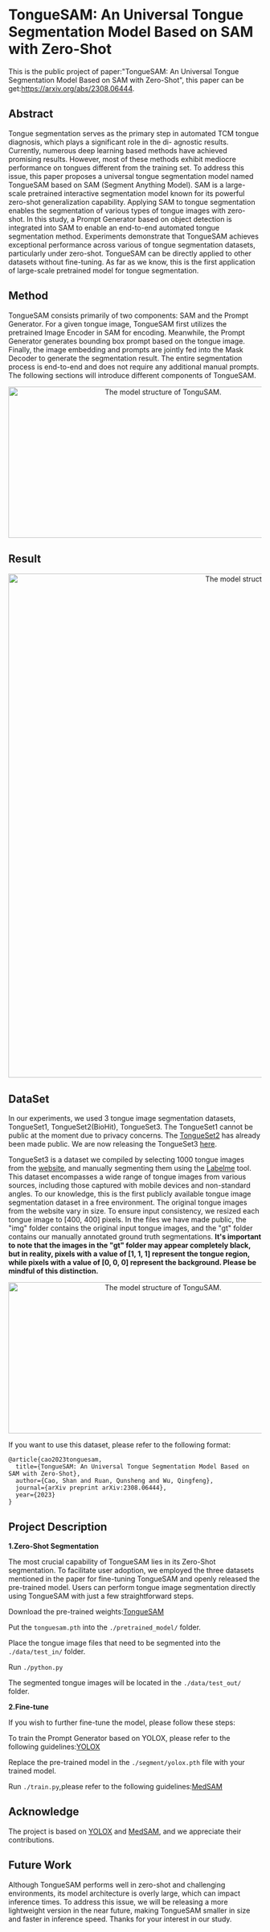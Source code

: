 # TongueSAM: An Universal Tongue Segmentation Model Based on SAM with Zero-Shot
This is the public project of paper:"TongueSAM: An Universal Tongue Segmentation Model Based on SAM with Zero-Shot", this paper can be get:https://arxiv.org/abs/2308.06444.

## Abstract

Tongue segmentation serves as the primary step in automated TCM tongue diagnosis, which plays a significant role in the di- agnostic results. Currently, numerous deep learning based methods have achieved promising results. However, most of these methods exhibit mediocre performance on tongues different from the training set. To address this issue, this paper proposes a universal tongue segmentation model named TongueSAM based on SAM (Segment Anything Model). SAM is a large-scale pretrained interactive segmentation model known for its powerful zero-shot generalization capability. Applying SAM to tongue segmentation enables the segmentation of various types of tongue images with zero-shot. In this study, a Prompt Generator based on object detection
is integrated into SAM to enable an end-to-end automated tongue segmentation method. Experiments demonstrate that TongueSAM achieves exceptional performance across various of tongue segmentation datasets, particularly under zero-shot. TongueSAM can be directly applied to other datasets without fine-tuning. As far as we know, this is the first application of large-scale pretrained model for tongue segmentation. 

## Method

TongueSAM consists primarily of two components: SAM and the Prompt Generator. For a given tongue image, TongueSAM first utilizes the pretrained Image Encoder in SAM for encoding. Meanwhile, the Prompt Generator generates bounding box prompt based on the tongue image. Finally, the image embedding and prompts are jointly fed into the Mask Decoder to generate the segmentation result. The entire segmentation process is end-to-end and does not require any additional manual prompts. The following sections will introduce different components of TongueSAM.

<p align="center">
    <img src="https://github.com/cshan-github/TongueSAM/blob/main/1.jpg" alt="The model structure of TonguSAM." width="600" height="300">


## Result

<p align="center">
    <img src="https://github.com/cshan-github/TongueSAM/blob/main/4.jpg" alt="The model structure of TonguSAM."width="1000" height="1000">
    
## DataSet

In our experiments, we used 3 tongue image segmentation datasets, TongueSet1, TongueSet2(BioHit), TongueSet3. The TongueSet1 cannot be public at the moment due to privacy concerns. The [TongueSet2](https://github.com/BioHit/TongeImageDataset) has already been made public. We are now releasing the TongueSet3 [here](https://pan.baidu.com/s/1u4mHDQqS8Plt0TCFG6MEow?pwd=1209).

TongueSet3 is a dataset we compiled by selecting 1000 tongue images from the [website](https://aistudio.baidu.com/datasetdetail/196398), and manually segmenting them using the [Labelme](https://github.com/wkentaro/labelme) tool. This dataset encompasses a wide range of tongue images from various sources, including those captured with mobile devices and non-standard angles. To our knowledge, this is the first publicly available tongue image segmentation dataset in a free environment. The original tongue images from the website vary in size. To ensure input consistency, we resized each tongue image to [400, 400] pixels. In the files we have made public, the "img" folder contains the original input tongue images, and the "gt" folder contains our manually annotated ground truth segmentations. **It's important to note that the images in the "gt" folder may appear completely black, but in reality, pixels with a value of [1, 1, 1] represent the tongue region, while pixels with a value of [0, 0, 0] represent the background. Please be mindful of this distinction.**

<p align="center">
    <img src="https://github.com/cshan-github/TongueSAM/blob/main/3.jpg" alt="The model structure of TonguSAM." width="600" height="300">

If you want to use this dataset, please refer to the following format:

```
@article{cao2023tonguesam,
  title={TongueSAM: An Universal Tongue Segmentation Model Based on SAM with Zero-Shot},
  author={Cao, Shan and Ruan, Qunsheng and Wu, Qingfeng},
  journal={arXiv preprint arXiv:2308.06444},
  year={2023}
}
```

## Project Description

**1.Zero-Shot Segmentation**

The most crucial capability of TongueSAM lies in its Zero-Shot segmentation. To facilitate user adoption, we employed the three datasets mentioned in the paper for fine-tuning TongueSAM and openly released the pre-trained model. Users can perform tongue image segmentation directly using TongueSAM with just a few straightforward steps.

Download the pre-trained weights:[TongueSAM](https://pan.baidu.com/s/1gaVQRipZUgg5WcZE6fDfyw?pwd=1209)

Put the ```tonguesam.pth``` into the ```./pretrained_model/``` folder.

Place the tongue image files that need to be segmented into the ```./data/test_in/``` folder.

Run ```./python.py```

The segmented tongue images will be located in the ```./data/test_out/``` folder.

**2.Fine-tune**

If you wish to further fine-tune the model, please follow these steps:

To train the Prompt Generator based on YOLOX, please refer to the following guidelines:[YOLOX](https://github.com/bubbliiiing/yolox-pytorch)

Replace the pre-trained model in the ```./segment/yolox.pth``` file with your trained model.

Run ```./train.py```,please refer to the following guidelines:[MedSAM](https://github.com/bowang-lab/MedSAM)

## Acknowledge

The project is based on [YOLOX](https://github.com/bubbliiiing/yolox-pytorch) and [MedSAM](https://github.com/bowang-lab/MedSAM), and we appreciate their contributions.

## Future Work

Although TongueSAM performs well in zero-shot and challenging environments, its model architecture is overly large, which can impact inference times. To address this issue, we will be releasing a more lightweight version in the near future, making TongueSAM smaller in size and faster in inference speed. Thanks for your interest in our study.
